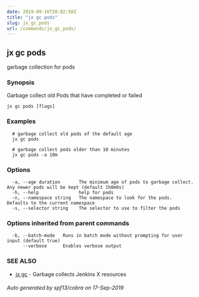 ```yaml
---
date: 2019-09-16T20:02:58Z
title: "jx gc pods"
slug: jx_gc_pods
url: /commands/jx_gc_pods/
---
```

## jx gc pods

garbage collection for pods

### Synopsis

Garbage collect old Pods that have completed or failed

```
jx gc pods [flags]
```

### Examples

```
  # garbage collect old pods of the default age
  jx gc pods
  
  # garbage collect pods older than 10 minutes
  jx gc pods -a 10m
```

### Options

```
  -a, --age duration       The minimum age of pods to garbage collect. Any newer pods will be kept (default 1h0m0s)
  -h, --help               help for pods
  -n, --namespace string   The namespace to look for the pods. Defaults to the current namespace
  -s, --selector string    The selector to use to filter the pods
```

### Options inherited from parent commands

```
  -b, --batch-mode   Runs in batch mode without prompting for user input (default true)
      --verbose      Enables verbose output
```

### SEE ALSO

* [jx gc](/commands/jx_gc/)	 - Garbage collects Jenkins X resources

###### Auto generated by spf13/cobra on 17-Sep-2019
